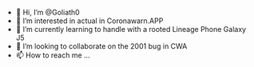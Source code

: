 - 👋 Hi, I’m @Goliath0
- 👀 I’m interested in actual in Coronawarn.APP
- 🌱 I’m currently learning to handle with a rooted Lineage Phone Galaxy J5
- 💞️ I’m looking to collaborate on the 2001 bug in CWA
- 📫 How to reach me ...

<!---
Goliath0/Goliath0 is a ✨ special ✨ repository because its `README.md` (this file) appears on your GitHub profile.
You can click the Preview link to take a look at your changes.
--->
